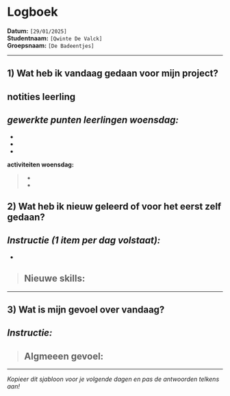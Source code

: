 # Logboek

**Datum:** `[29/01/2025]`  
**Studentnaam:** `[Qwinte De Valck]`  
**Groepsnaam:** `[De Badeentjes]`

---

## 1) Wat heb ik vandaag gedaan voor mijn project?

## notities leerling

*gewerkte punten leerlingen woensdag:*
- 
-  
- 
- 

**activiteiten woensdag:**
> - 
> - 


## 2) Wat heb ik nieuw geleerd of voor het eerst zelf gedaan?

*Instructie (1 item per dag volstaat):*  
- 
- 

> **Nieuwe skills:**  
> - 

---

## 3) Wat is mijn gevoel over vandaag?

*Instructie:*  
- 

> **Algmeeen gevoel:**  
> - 

---

*Kopieer dit sjabloon voor je volgende dagen en pas de antwoorden telkens aan!*
